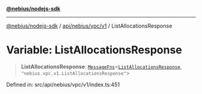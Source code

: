 [**@nebius/nodejs-sdk**](../../../../../README.md)

***

[@nebius/nodejs-sdk](../../../../../README.md) / [api/nebius/vpc/v1](../README.md) / ListAllocationsResponse

# Variable: ListAllocationsResponse

> **ListAllocationsResponse**: [`MessageFns`](../../../../../runtime/protos/core/interfaces/MessageFns.md)\<[`ListAllocationsResponse`](../interfaces/ListAllocationsResponse.md), `"nebius.vpc.v1.ListAllocationsResponse"`\>

Defined in: src/api/nebius/vpc/v1/index.ts:451
